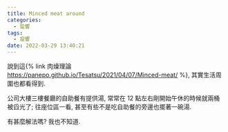 ```yaml
---
title: Minced meat around
categories:
  - 跫響
tags:
  - 跫響
date: 2022-03-29 13:40:21
---
```

說到這{% link 肉燥理論 https://panepo.github.io/Tesatsu/2021/04/07/Minced-meat/ %}, 其實生活周圍也都看得到.

公司大樓三樓餐廳的自助餐有提供湯, 常常在 12 點左右剛開始午休的時候就兩桶被舀光了; 往座位區一看, 甚至有些不是吃自助餐的旁邊也擺著一碗湯.

有甚麼解法嗎? 我也不知道.
